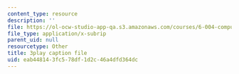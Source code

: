```yaml
---
content_type: resource
description: ''
file: https://ol-ocw-studio-app-qa.s3.amazonaws.com/courses/6-004-computation-structures-spring-2017/eab448143fc578df1d2c46a4dfd364dc_MpJe7SMzi0E.srt
file_type: application/x-subrip
parent_uid: null
resourcetype: Other
title: 3play caption file
uid: eab44814-3fc5-78df-1d2c-46a4dfd364dc
---
```

